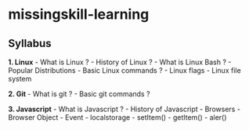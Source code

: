 # missingskill-learning

## Syllabus

**1. Linux**
     - What is Linux ?
     - History of Linux ?
     - What is Linux Bash ?
     - Popular Distributions
     - Basic Linux commands ?
     - Linux flags
     - Linux file system

**2. Git**
     - What is git ?
     - Basic git commands ?

**3. Javascript**
     - What is Javascript ?
     - History of Javascript
     - Browsers
     - Browser Object
          - Event
          - localstorage
               - setItem()
               - getItem()
          - aler()
               

         
            






